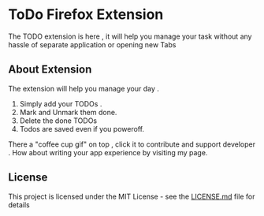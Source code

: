 # ToDo Firefox Extension

The TODO extension is here , it will help you manage your task without any hassle of separate application or opening new Tabs

## About Extension
The extension will help you manage your day .
1. Simply add your TODOs .
2. Mark and Unmark them done.
4. Delete the done TODOs
3. Todos are saved even if you poweroff.

There a "coffee cup gif" on top , click it to contribute and support developer .
How about writing your app experience by visiting my page.


## License

This project is licensed under the MIT License - see the [LICENSE.md](LICENSE.md) file for details

